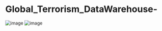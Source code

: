 # Global_Terrorism_DataWarehouse-

![image](https://user-images.githubusercontent.com/33434588/173223792-de81332d-63ee-44b9-b7a5-b052d331ac1f.png)
![image](https://user-images.githubusercontent.com/33434588/173223803-c031ac98-709a-494b-846b-a0a9eea141ff.png)

